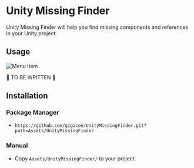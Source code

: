# Unity Missing Finder

Unity Missing Finder will help you find missing components and references in your Unity project.

## Usage

![Menu Item](https://user-images.githubusercontent.com/5264444/156892618-7f0dcc41-8fb8-40ad-b427-4ceda4fdf6d6.png)

🚧 TO BE WRITTEN 🚧
	
## Installation

### Package Manager

- `https://github.com/gigacee/UnityMissingFinder.git?path=Assets/UnityMissingFinder`

### Manual

- Copy `Assets/UnityMissingFinder/` to your project.
